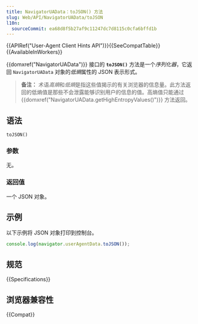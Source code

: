```yaml
---
title: NavigatorUAData：toJSON() 方法
slug: Web/API/NavigatorUAData/toJSON
l10n:
  sourceCommit: ea68d8f5b27af9c11247dc7d8115c0cfa6bffd1b
---
```


{{APIRef("User-Agent Client Hints API")}}{{SeeCompatTable}}{{AvailableInWorkers}}

{{domxref("NavigatorUAData")}} 接口的 **`toJSON()`** 方法是一个*序列化器*，它返回 `NavigatorUAData` 对象的*低熵*属性的 JSON 表示形式。

> **备注：** 术语*高熵*和*低熵*是指这些值揭示的有关浏览器的信息量。此方法返回的低熵值是那些不会泄露能够识别用户的信息的值。高熵值只能通过 {{domxref("NavigatorUAData.getHighEntropyValues()")}} 方法返回。

## 语法

```js-nolint
toJSON()
```

### 参数

无。

### 返回值

一个 JSON 对象。

## 示例

以下示例将 JSON 对象打印到控制台。

```js
console.log(navigator.userAgentData.toJSON());
```

## 规范

{{Specifications}}

## 浏览器兼容性

{{Compat}}
